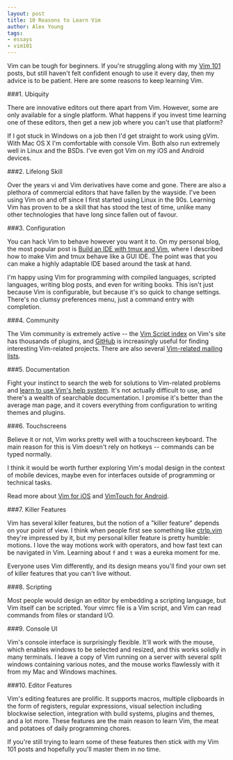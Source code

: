 ```yaml
---
layout: post
title: 10 Reasons to Learn Vim
author: Alex Young
tags:
- essays
- vim101
---
```


Vim can be tough for beginners.  If you're struggling along with my [Vim 101](http://usevim.com/tags.html#vim101) posts, but still haven't felt confident enough to use it every day, then my advice is to be patient.  Here are some reasons to keep learning Vim.

###1. Ubiquity

There are innovative editors out there apart from Vim.  However, some are only available for a single platform.  What happens if you invest time learning one of these editors, then get a new job where you can't use that platform?

If I got stuck in Windows on a job then I'd get straight to work using gVim.  With Mac OS X I'm comfortable with console Vim.  Both also run extremely well in Linux and the BSDs.  I've even got Vim on my iOS and Android devices.

###2. Lifelong Skill

Over the years vi and Vim derivatives have come and gone.  There are also a plethora of commercial editors that have fallen by the wayside.  I've been using Vim on and off since I first started using Linux in the 90s.  Learning Vim has proven to be a skill that has stood the test of time, unlike many other technologies that have long since fallen out of favour.

###3. Configuration

You can hack Vim to behave however you want it to.  On my personal blog, the most popular post is [Build an IDE with tmux and Vim](http://alexyoung.org/2011/12/19/build-an-ide-with-tmux-and-vim/), where I described how to make Vim and tmux behave like a GUI IDE.  The point was that you can make a highly adaptable IDE based around the task at hand.

I'm happy using Vim for programming with compiled languages, scripted languages, writing blog posts, and even for writing books.  This isn't just because Vim is configurable, but because it's so quick to change settings.  There's no clumsy preferences menu, just a command entry with completion.

###4. Community

The Vim community is extremely active -- the [Vim Script index](http://www.vim.org/scripts/index.php) on Vim's site has thousands of plugins, and [GitHub](https://github.com/languages/VimL) is increasingly useful for finding interesting Vim-related projects.  There are also several [Vim-related mailing lists](http://www.vim.org/community.php).

###5. Documentation

Fight your instinct to search the web for solutions to Vim-related problems and [learn to use Vim's help system](http://usevim.com/2012/07/13/vim-help/).  It's not actually difficult to use, and there's a wealth of searchable documentation.  I promise it's better than the average man page, and it covers everything from configuration to writing themes and plugins.

###6. Touchscreens

Believe it or not, Vim works pretty well with a touchscreen keyboard.  The main reason for this is Vim doesn't rely on hotkeys -- commands can be typed normally.

I think it would be worth further exploring Vim's modal design in the context of mobile devices, maybe even for interfaces outside of programming or technical tasks.

Read more about [Vim for iOS](http://usevim.com/2012/05/30/vim-ios/) and [VimTouch for Android](http://usevim.com/2012/09/19/android-vim/).

###7. Killer Features

Vim has several killer features, but the notion of a "killer feature" depends on your point of view.  I think when people first see something like [ctrlp.vim](https://github.com/kien/ctrlp.vim) they're impressed by it, but my personal killer feature is pretty humble: motions.  I love the way motions work with operators, and how fast text can be navigated in Vim.  Learning about `f` and `t` was a eureka moment for me.

Everyone uses Vim differently, and its design means you'll find your own set of killer features that you can't live without.

###8. Scripting

Most people would design an editor by embedding a scripting language, but Vim itself can be scripted.  Your vimrc file is a Vim script, and Vim can read commands from files or standard I/O.

###9. Console UI

Vim's console interface is surprisingly flexible.  It'll work with the mouse, which enables windows to be selected and resized, and this works solidly in many terminals.  I leave a copy of Vim running on a server with several split windows containing various notes, and the mouse works flawlessly with it from my Mac and Windows machines.

###10. Editor Features

Vim's editing features are prolific.  It supports macros, multiple clipboards in the form of registers, regular expressions, visual selection including blockwise selection, integration with build systems, plugins and themes, and a lot more.  These features are the main reason to learn Vim, the meat and potatoes of daily programming chores.

If you're still trying to learn some of these features then stick with my Vim 101 posts and hopefully you'll master them in no time.
